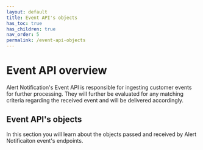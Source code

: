 ```yaml
---
layout: default
title: Event API's objects
has_toc: true
has_children: true
nav_order: 5
permalink: /event-api-objects
---
```


# Event API overview

Alert Notification's Event API is responsible for ingesting customer events for further processing. They will further be evaluated for any matching criteria regarding the received event and will be delivered accordingly.

## Event API's objects

In this section you will learn about the objects passed and received by Alert Notificaiton event's endpoints.